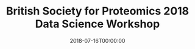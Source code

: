 ---
date: "2018-07-16T00:00:00"
external_link: "https://ab604.github.io/docs/bspr_workshop_2018/index.html"
tags:
  - R
  - Proteomics
summary: Materials for proteomics data science workshop including introduction to R, Volcano plots, heatmaps and peptide logos
title: British Society for Proteomics 2018 Data Science Workshop
---